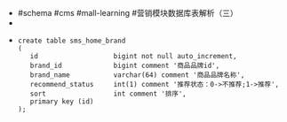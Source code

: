 - #schema #cms #mall-learning #营销模块数据库表解析（三）
-
- ```
  create table sms_home_brand
  (
     id                   bigint not null auto_increment,
     brand_id             bigint comment '商品品牌id',
     brand_name           varchar(64) comment '商品品牌名称',
     recommend_status     int(1) comment '推荐状态：0->不推荐;1->推荐',
     sort                 int comment '排序',
     primary key (id)
  );
  ```